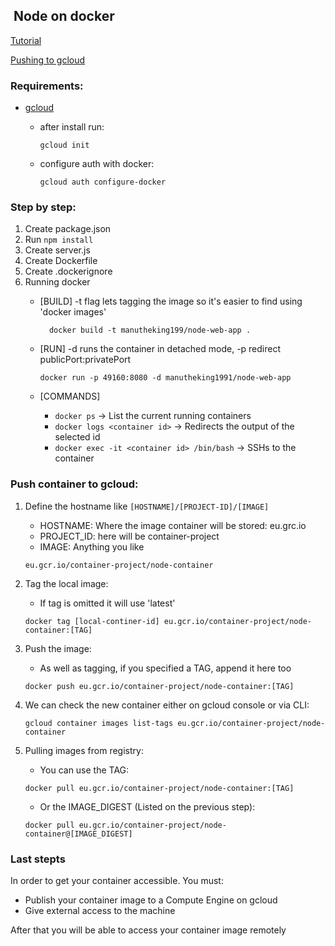 ##  Node on docker

[Tutorial](https://nodejs.org/en/docs/guides/nodejs-docker-webapp/)

[Pushing to gcloud](https://cloud.google.com/container-registry/docs/pushing-and-pulling?hl=en_US)

### Requirements:

 - [gcloud](https://cloud.google.com/sdk/docs/)
     - after install run:

        ` gcloud init `
     - configure auth with docker:

        ` gcloud auth configure-docker `

### Step by step:
1. Create package.json
2. Run `npm install`
3. Create server.js
4. Create Dockerfile
5. Create .dockerignore
6. Running docker
    * [BUILD] -t flag lets tagging the image so it's easier to find using 'docker images'

    	`	docker build -t manutheking199/node-web-app . `

    * [RUN] -d runs the container in detached mode, -p redirect publicPort:privatePort

    	` docker run -p 49160:8080 -d manutheking1991/node-web-app `
    * [COMMANDS]
        - `docker ps` &rarr; List the current running containers
        - `docker logs <container id>` &rarr; Redirects the output of the selected id
        - ` docker exec -it <container id> /bin/bash ` &rarr; SSHs to the container


### Push container to gcloud:
1. Define the hostname like `[HOSTNAME]/[PROJECT-ID]/[IMAGE]`
    - HOSTNAME: Where the image container will be stored: eu.grc.io
    - PROJECT_ID: here will be container-project
    - IMAGE: Anything you like

    `eu.gcr.io/container-project/node-container`
2. Tag the local image:
    - If tag is omitted it will use 'latest'

    `docker tag [local-continer-id] eu.gcr.io/container-project/node-container:[TAG]`

3. Push the image:
    - As well as tagging, if you specified a TAG, append it here too

    `docker push eu.gcr.io/container-project/node-container:[TAG]`

4. We can check the new container either on gcloud console or via CLI:

    `gcloud container images list-tags eu.gcr.io/container-project/node-container`

5. Pulling images from registry:
    - You can use the TAG:

    `docker pull eu.gcr.io/container-project/node-container:[TAG]`
    - Or the IMAGE_DIGEST (Listed on the previous step):

    `docker pull eu.gcr.io/container-project/node-container@[IMAGE_DIGEST]`

### Last stepts

 In order to get your container accessible. You must:
 - Publish your container image to a Compute Engine on gcloud
 - Give external access to the machine

After that you will be able to access your container image remotely
